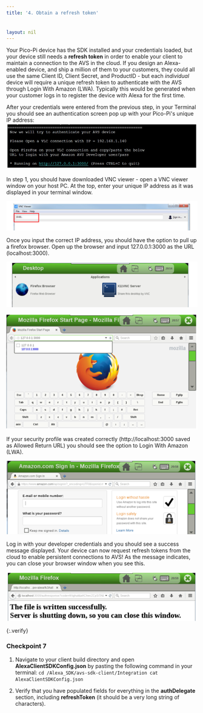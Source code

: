```yaml
---
title: '4. Obtain a refresh token'


layout: nil
---
```


Your Pico-Pi device has the SDK installed and your credentials loaded, but your device still needs a **refresh token** in order to enable your client to maintain a connection to the AVS in the cloud.  If you design an Alexa-enabled device, and ship a million of them to your customers, they could all use the same Client ID, Client Secret, and ProductID - but each *individual* device will require a unique refresh token to authenticate with the AVS through Login With Amazon (LWA).  Typically this would be generated when your customer logs in to register the device with Alexa for the first time.  

After your credentials were entered from the previous step, in your Terminal you should see an authentication screen pop up with your Pico-Pi's unique IP address:
![ip_address](../assets/ip_address.PNG)

In step 1, you should have downloaded VNC viewer - open a VNC viewer window on your host PC.  At the top, enter your unique IP address as it was displayed in your terminal window. 

![VNC_viewer](../assets/VNC_Viewer.PNG)

Once you input the correct IP address, you should have the option to pull up a firefox browser.  Open up the browser and input 127.0.0.1:3000 as the URL (localhost:3000).  

![VNC_firefox](../assets/VNC_firefox.PNG)

![VNC_Address](../assets/VNC_Address.PNG)

If your security profile was created correctly (http://localhost:3000 saved as Allowed Return URL) you should see the option to Login With Amazon (LWA).  

![VNC_login](../assets/VNC_login.PNG)

Log in with your developer credentials and you should see a success message displayed.  Your device can now request refresh tokens from the cloud to enable persistent connections to AVS!  As the message indicates, you can close your browser window when you see this.

![VNC_success](../assets/VNC_success.PNG)

{:.verify}
### Checkpoint 7

1. Navigate to your client build directory and open **AlexaClientSDKConfig.json** by pasting the following command in your terminal:
`cd /Alexa_SDK/avs-sdk-client/Integration
cat AlexaClientSDKConfig.json`

2. Verify that you have populated fields for everything in the **authDelegate** section, including **refreshToken** (it should be a very long string of characters).
